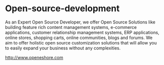 Open-source-development
=======================

As an Expert Open Source Developer, we offer Open Source Solutions like building feature rich content management systems, e-commerce applications, customer relationship management systems, ERP applications, online stores, shopping carts, online communities, blogs and forums. We aim to offer holistic open source customization solutions that will allow you to easily expand your business without any complexities.  

http://www.openeshore.com
